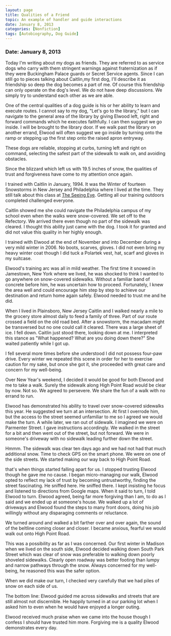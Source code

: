 ```yaml
---
layout: page
title: Qualities of a Friend
topic: An example of handler and guide interactions
date: January 8, 2013
categories: [Nonfiction]
tags: [Autobiography, Dog Guide]
---
```

### Date: January 8, 2013

Today I'm writing about my dogs as friends. They are referred to as service dogs who carry with them stringent warnings against fraternization as if they were Buckingham Palace guards or Secret Service agents. Since I can still go to pieces talking about Caitlin,my first dog, I'll describe it as friendship so deep the dog becomes a part of me. Of course this friendship can only operate on the dog's level. We do not have deep discussions. We simply try to understand each other as we are able.

One of the central qualities of a dog guide is his or her ability to learn and execute routes. I cannot say to my dog, "Let's go to the library," but I can navigate to the general area of the library by giving Elwood left, right and forward commands which he executes faithfully. I can then suggest we go inside. I will be brought to the library door. If we walk past the library on another errand, Elwood will often suggest we go inside by turning onto the ramp or stepping up the first step onto the raised apron entryway.

These dogs are reliable, stopping at curbs, turning left and right on command, selecting the safest part of the sidewalk to walk on, and avoiding obstacles.

Since the blizzard which left us with 19.5 inches of snow, the qualities of trust and forgiveness have come to my attention once again.

I trained with Caitlin in January, 1994. It was the Winter of fourteen Snowstorms in New Jersey and Philadelphia where I lived at the time. They still talk about this class at [The Seeing Eye](http://seeingeye.org/). Getting all our training outdoors completed challenged everyone.

Caitlin showed me she could navigate the Philadelphia campus of my school even when the walks were snow-covered. We set off to the Refectory. We arrived there even though no part of the sidewalk was cleared. I thought this ability just came with the dog. I took it for granted and did not value this quality in her highly enough.

I trained with Elwood at the end of November and into December during a very mild winter in 2006. No boots, scarves, gloves. I did not even bring my heavy winter coat though I did tuck a Polartek vest, hat, scarf and gloves in my suitcase.

Elwood's training arc was all in mild weather. The first time it snowed in Jamestown, New York where we lived, he was shocked to think I wanted to go anywhere on snow-covered sidewalks. Without a familiar band of concrete before him, he was uncertain how to proceed. Fortunately, I knew the area well and could encourage him step by step to achieve our destination and return home again safely. Elwood needed to trust me and he did.

When I lived in Plainsboro, New Jersey Caitlin and I walked nearly a mile to the grocery store almost daily to feed a family of three. Part of our route crossed a field on the old road bed. After a snowstorm, the macadam might be transversed but no one could call it cleared. There was a large sheet of ice. I fell down. Caitlin just stood there, looking down at me. I interpreted this stance as "What happened? What are you doing down there?" She waited patiently while I got up.

I fell several more times before she understood I did not possess four-paw drive. Every winter we repeated this scene in order for her to exercise caution for my sake, but once she got it, she proceeded with great care and concern for my well-being.

Over New Year's weekend, I decided it would be good for both Elwood and me to take a walk. Surely the sidewalk along High Point Road would be clear by now. Not so. We agreed to persevere. We share the fun of a walk with no errand to run.

Elwood has demonstrated his ability to travel over snow-covered sidewalks this year. He suggested we turn at an intersection. At first I overrode him, but the access to the street seemed unfamiliar to me so I agreed we would make the turn. A while later, we ran out of sidewalk. I imagined we were on Parmenter Street. I gave instructions accordingly. We walked in the street for a bit and then went out of the street, but not forward. We were in someone's driveway with no sidewalk leading further down the street.

Hmmm. The sidewalk was clear ten days ago and we had not had that much additional snow. Time to check GPS on the smart phone. We were on one of the side streets. We started making our way back to High Point Road.

that's when things started falling apart for us. I stopped trusting Elwood though he gave me no cause. I began micro-managing our walk, Elwood opted to reflect my lack of trust by becoming untrustworthy, finding the street fascinating. He sniffed here. He sniffed there. I kept insisting he focus and listened to directions from Google maps. When it said to turn, I told Elwood to turn. Elwood agreed, being far more forgiving than I am, to do as I said and we ended up at someone's house. We walked up a lot of driveways and Elwood found the steps to many front doors, doing his job willingly without any disparaging comments or reluctance.

We turned around and walked a bit farther over and over again, the sound of the beltline coming closer and closer. I became anxious, fearful we would walk out onto High Point Road.

This was a possibility as far as I was concerned. Our first winter in Madison when we lived on the south side, Elwood decided walking down South Park Street which was clear of snow was preferable to walking down poorly shoveled sidewalks. Clearly open roadway was better footing than lumpy and narrow pathways through the snow. Always concerned for my well-being, he reasoned this was the safer option.

When we did make our turn, I checked very carefully that we had piles of snow on each side of us.

The bottom line: Elwood guided me across sidewalks and streets that are still almost not discernible. He happily turned in at our parking lot when I asked him to even when he would have enjoyed a longer outing.

Elwood received much praise when we came into the house though I confess  I should have trusted him more. Forgiving me is a quality Elwood demonstrates every day.
